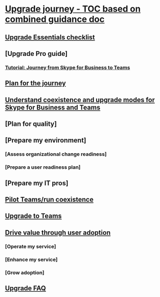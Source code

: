 # [Upgrade journey - TOC based on combined guidance doc](index.md)
## [Upgrade Essentials checklist](../upgrade-essentials.md)
## [Upgrade Pro guide]
### [Tutorial: Journey from Skype for Business to Teams](../Tutorial-Journey-SkypeforBusiness-to-Teams.yml)
## [Plan for the journey](../pilot-essentials.md)
## [Understand coexistence and upgrade modes for Skype for Business and Teams](../upgrade-and-coexistence-of-skypeforbusiness-and-teams.md)
## [Plan for quality]
## [Prepare my environment]
### [Assess organizational change readiness]
### [Prepare a user readiness plan]
## [Prepare my IT pros]
## [Pilot Teams/run coexistence](../pilot-essentials.md)
## [Upgrade to Teams](../upgrade-to-teams.md)
## [Drive value through user adoption](../continue-journey.md)
### [Operate my service]
### [Enhance my service]
### [Grow adoption]
## [Upgrade FAQ](../FAQ-journey.md)


